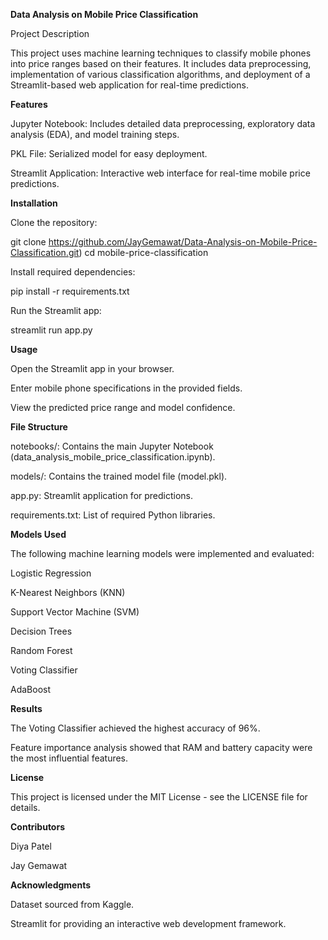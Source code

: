 **Data Analysis on Mobile Price Classification**

Project Description

This project uses machine learning techniques to classify mobile phones into price ranges based on their features. It includes data preprocessing, implementation of various classification algorithms, and deployment of a Streamlit-based web application for real-time predictions.

**Features**

Jupyter Notebook: Includes detailed data preprocessing, exploratory data analysis (EDA), and model training steps.

PKL File: Serialized model for easy deployment.

Streamlit Application: Interactive web interface for real-time mobile price predictions.

**Installation**

Clone the repository:

git clone https://github.com/JayGemawat/Data-Analysis-on-Mobile-Price-Classification.git)
cd mobile-price-classification

Install required dependencies:

pip install -r requirements.txt

Run the Streamlit app:

streamlit run app.py

**Usage**

Open the Streamlit app in your browser.

Enter mobile phone specifications in the provided fields.

View the predicted price range and model confidence.

**File Structure**

notebooks/: Contains the main Jupyter Notebook (data_analysis_mobile_price_classification.ipynb).

models/: Contains the trained model file (model.pkl).

app.py: Streamlit application for predictions.

requirements.txt: List of required Python libraries.

**Models Used**

The following machine learning models were implemented and evaluated:

Logistic Regression

K-Nearest Neighbors (KNN)

Support Vector Machine (SVM)

Decision Trees

Random Forest

Voting Classifier

AdaBoost

**Results**

The Voting Classifier achieved the highest accuracy of 96%.

Feature importance analysis showed that RAM and battery capacity were the most influential features.

**License**

This project is licensed under the MIT License - see the LICENSE file for details.

**Contributors**

Diya Patel

Jay Gemawat

**Acknowledgments**

Dataset sourced from Kaggle.

Streamlit for providing an interactive web development framework.

